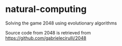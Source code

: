 # natural-computing
Solving the game 2048 using evolutionary algorithms

Source code from 2048 is retrieved from https://github.com/gabrielecirulli/2048
